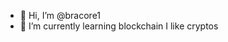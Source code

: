 - 👋 Hi, I’m @bracore1
- 🌱 I’m currently learning blockchain
  I like cryptos


<!---
bracore1/bracore1 is a ✨ special ✨ repository because its `README.md` (this file) appears on your GitHub profile.
You can click the Preview link to take a look at your changes.
--->
